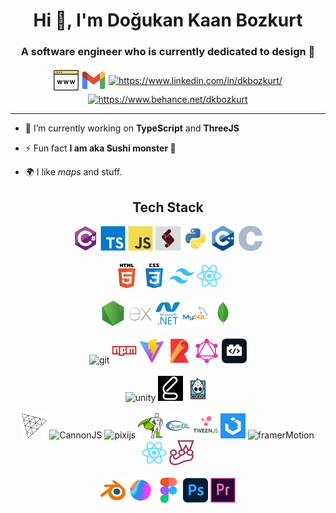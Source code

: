 <h1 align="center">Hi 👋, I'm Doğukan Kaan Bozkurt</h1>
<h3 align="center">A software engineer who is currently dedicated to design 🎨</h3>

<!-- <p align="center"> <img src="https://komarev.com/ghpvc/?username=dkbozkurt&label=Profile%20views&color=0e75b6&style=flat" alt="dkbozkurt" /> </p> -->
<div align="center" id="social">
<a href="https://dkbozkurt.vercel.app/" target="_blank"><img align="center" src="https://github.com/dkbozkurt/dkbozkurt/blob/master/web.png" alt="https://dkbozkurt.vercel.app/" height="40" width="40" /></a>
<a href="mailto:dkaanbozkurt@gmail.com" target="_blank"><img align="center" src="https://github.com/dkbozkurt/dkbozkurt/blob/master/mail.png" alt="dkaanbozkurt@gmail.com" height="40" width="40" /></a>
<a href="https://www.linkedin.com/in/dkbozkurt/" target="_blank"><img align="center" src="https://raw.githubusercontent.com/rahuldkjain/github-profile-readme-generator/master/src/images/icons/Social/linked-in-alt.svg" alt="https://www.linkedin.com/in/dkbozkurt/" height="30" width="40" /></a>
<a href="https://www.behance.net/dkbozkurt" target="_blank"><img align="center" src="https://raw.githubusercontent.com/rahuldkjain/github-profile-readme-generator/master/src/images/icons/Social/behance.svg" alt="https://www.behance.net/dkbozkurt" height="35" width="40" /></a>
</div>
<hr/>

<div align="left" id="aboutMe">

- 🌱 I’m currently working on **TypeScript** and **ThreeJS**

- ⚡ Fun fact **I am aka Sushi monster 🍣**

- 🌍 I like <i>maps</i> and stuff.
 
</div>

<h2 align="center">Tech Stack</h3>

<div align="center">  
<img src="https://raw.githubusercontent.com/devicons/devicon/master/icons/csharp/csharp-original.svg" alt="csharp" width="40" height="40"/>
<img src="https://github.com/devicons/devicon/blob/master/icons/typescript/typescript-original.svg" alt="typescript" width="40" height="40"/>
<img src="https://raw.githubusercontent.com/devicons/devicon/master/icons/javascript/javascript-original.svg" alt="javascript" width="40" height="40"/>
<img src="https://github.com/dkbozkurt/dkbozkurt/blob/master/extendscript_logo.png" alt="extendScript" width="40" height="40"/>
<img src="https://raw.githubusercontent.com/devicons/devicon/master/icons/python/python-original.svg" alt="python" width="40" height="40"/>
<img src="https://raw.githubusercontent.com/devicons/devicon/master/icons/cplusplus/cplusplus-original.svg" alt="cplusplus" width="40" height="40"/>
<img src="https://raw.githubusercontent.com/devicons/devicon/master/icons/c/c-original.svg" alt="c" width="40" height="40"/>
</div>

<br/>

<div align="center">
<img src="https://raw.githubusercontent.com/devicons/devicon/master/icons/html5/html5-original-wordmark.svg" alt="html5" width="40" height="40"/>
<img src="https://raw.githubusercontent.com/devicons/devicon/master/icons/css3/css3-original-wordmark.svg" alt="css3" width="40" height="40"/> 
<img src="https://github.com/devicons/devicon/blob/master/icons/tailwindcss/tailwindcss-original.svg" alt="tailwind" width="40" height="40"/>
<img src="https://raw.githubusercontent.com/devicons/devicon/master/icons/react/react-original.svg" alt="react" width="40" height="40"/>
</div>

<br/>

<div align="center">
<img src="https://raw.githubusercontent.com/devicons/devicon/master/icons/nodejs/nodejs-original.svg" alt="nodejs" width="40" height="40"/>
<img src="https://github.com/dkbozkurt/dkbozkurt/blob/master/express-logo.png" alt="expressjs" width="40" height="40"/>
<img src="https://github.com/devicons/devicon/blob/master/icons/dot-net/dot-net-plain-wordmark.svg" alt="dotnet" width="40" height="40"/>
<img src="https://github.com/devicons/devicon/blob/master/icons/mysql/mysql-original-wordmark.svg" alt="mySQL" width="40" height="40"/>
<img src="https://github.com/devicons/devicon/blob/master/icons/mongodb/mongodb-original.svg" alt="mongoDB" width="40" height="40"/>
</div>

<br/>

<div align="center">
<img src="https://www.vectorlogo.zone/logos/git-scm/git-scm-icon.svg" alt="git" width="40" height="40"/>
<img src="https://github.com/devicons/devicon/blob/master/icons/npm/npm-original-wordmark.svg" alt="npm" width="40" height="40"/>
<img src="https://github.com/devicons/devicon/blob/master/icons/vitejs/vitejs-original.svg" alt="vite" width="40" height="40"/>
<img src="https://github.com/devicons/devicon/blob/master/icons/rollup/rollup-original.svg" alt="roolupjs" width="40" height="40"/>
<img src="https://github.com/devicons/devicon/blob/master/icons/graphql/graphql-plain.svg" alt="graphql" width="40" height="40"/>
<img src="https://github.com/dkbozkurt/dkbozkurt/blob/master/AdobeUXPDevTool.png" alt="uxpDevTool" width="40" height="40"/>
</div>

<br/>

<div align="center">
<img src="https://i.redd.it/tu3gt6ysfxq71.png" alt="unity" width="40" height="40"/>
<img src="https://github.com/dkbozkurt/dkbozkurt/blob/master/luna-logo.png" alt="luna" width="40" height="40"/>
<img src="https://github.com/dkbozkurt/dkbozkurt/blob/master/cocoscreator-logo.png" alt="cocos" width="40" height="40"/>
</div>

<br/>

<div align="center">
<img src="https://github.com/dkbozkurt/dkbozkurt/blob/master/threejs.png" alt="threejs" width="40" height="40"/>
<img src="https://github.com/schteppe/cannon.js/blob/master/images/motionstates.png" alt="CannonJS" width="40" height="40"/>
<img src="https://files.pixijs.download/branding/pixijs-logo.svg" alt="pixijs" width="40" height="40"/>
<img src="https://github.com/dkbozkurt/dkbozkurt/blob/master/gsap-logo.png" alt="gsap" width="40" height="40"/>
<img src="https://github.com/devicons/devicon/blob/master/icons/opengl/opengl-original.svg" alt="GLSL" width="40" height="40"/>
<img src="https://github.com/dkbozkurt/dkbozkurt/blob/master/tweenJS.png" alt="UIkit" width="40" height="40" />
<img src="https://github.com/dkbozkurt/dkbozkurt/blob/master/UIKit-logo.png" alt="tweenJS" width="40" height="40"/>
<img src="https://cdn.worldvectorlogo.com/logos/framer-motion.svg" alt="framerMotion" width="40" height="40"/>
<img src="https://raw.githubusercontent.com/devicons/devicon/master/icons/react/react-original.svg" alt="reactThreeFiber" width="40" height="40"/>
<img src="https://github.com/devicons/devicon/blob/master/icons/jest/jest-plain.svg" alt="jest" width="40" height="40"/>
</div>

<br/>

<div align="center">
<img src="https://raw.githubusercontent.com/devicons/devicon/master/icons/blender/blender-original.svg" alt="blender" width="40" height="40"/>
<img src="https://github.com/dkbozkurt/dkbozkurt/blob/master/spline-logo.png" alt="spline" width="40" height="40"/>
<img src="https://raw.githubusercontent.com/devicons/devicon/master/icons/figma/figma-original.svg" alt="figma" width="40" height="40"/>
<img src="https://github.com/devicons/devicon/blob/master/icons/photoshop/photoshop-original.svg" alt="photoshop" width="40" height="40"/>
<img src="https://github.com/devicons/devicon/blob/master/icons/premierepro/premierepro-original.svg" alt="premierpro" width="40" height="40"/>
</div>
